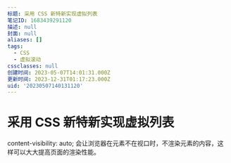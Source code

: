 ```yaml
---
标题: 采用 CSS 新特新实现虚拟列表
笔记ID: 1683439291120
描述: null
封面: null
aliases: []
tags:
  - CSS
  - 虚拟滚动
cssclasses: null
创建时间: 2023-05-07T14:01:31.000Z
更新时间: 2023-12-31T01:17:23.000Z
uid: '20230507140131120'
---
```


# 采用 CSS 新特新实现虚拟列表

content-visibility: auto; 会让浏览器在元素不在视口时，不渲染元素的内容，这样可以大大提高页面的渲染性能。

